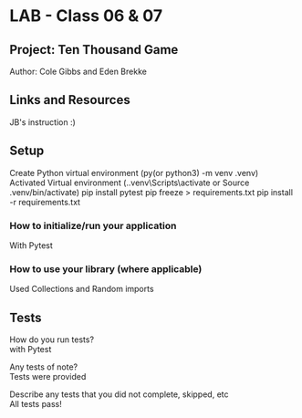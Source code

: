 # LAB - Class 06 & 07

## Project: Ten Thousand Game
Author: Cole Gibbs and Eden Brekke

## Links and Resources
JB's instruction :) 

## Setup
Create Python virtual environment (py(or python3) -m venv .venv)  
Activated Virtual environment (.\.venv\Scripts\activate or Source .venv/bin/activate)
pip install pytest
pip freeze > requirements.txt
pip install -r requirements.txt

### How to initialize/run your application 
With Pytest

### How to use your library (where applicable)
Used Collections and Random imports

## Tests
How do you run tests?  
with Pytest

Any tests of note?  
Tests were provided  

Describe any tests that you did not complete, skipped, etc  
All tests pass!

